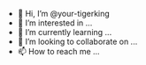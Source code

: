 - 👋 Hi, I’m @your-tigerking
- 👀 I’m interested in ...
- 🌱 I’m currently learning ...
- 💞️ I’m looking to collaborate on ...
- 📫 How to reach me ...

<!---
your-tigerking/your-tigerking is a ✨ special ✨ repository because its `README.md` (this file) appears on your GitHub profile.
You can click the Preview link to take a look at your changes.
--->
